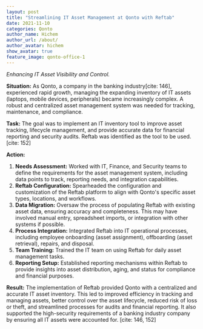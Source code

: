 ```yaml
---
layout: post
title: "Streamlining IT Asset Management at Qonto with Reftab"
date: 2021-11-10
categories: Qonto
author_name: Hichem
author_url: /about/
author_avatar: hichem
show_avatar: true
feature_image: qonto-office-1
---
```


*Enhancing IT Asset Visibility and Control.*

**Situation:** As Qonto, a company in the banking industry[cite: 146], experienced rapid growth, managing the expanding inventory of IT assets (laptops, mobile devices, peripherals) became increasingly complex. A robust and centralized asset management system was needed for tracking, maintenance, and compliance.

**Task:** The goal was to implement an IT inventory tool to improve asset tracking, lifecycle management, and provide accurate data for financial reporting and security audits. Reftab was identified as the tool to be used. [cite: 152]

**Action:**
1.  **Needs Assessment:** Worked with IT, Finance, and Security teams to define the requirements for the asset management system, including data points to track, reporting needs, and integration capabilities.
2.  **Reftab Configuration:** Spearheaded the configuration and customization of the Reftab platform to align with Qonto's specific asset types, locations, and workflows.
3.  **Data Migration:** Oversaw the process of populating Reftab with existing asset data, ensuring accuracy and completeness. This may have involved manual entry, spreadsheet imports, or integration with other systems if possible.
4.  **Process Integration:** Integrated Reftab into IT operational processes, including employee onboarding (asset assignment), offboarding (asset retrieval), repairs, and disposal.
5.  **Team Training:** Trained the IT team on using Reftab for daily asset management tasks.
6.  **Reporting Setup:** Established reporting mechanisms within Reftab to provide insights into asset distribution, aging, and status for compliance and financial purposes.

**Result:**
The implementation of Reftab provided Qonto with a centralized and accurate IT asset inventory. This led to improved efficiency in tracking and managing assets, better control over the asset lifecycle, reduced risk of loss or theft, and streamlined processes for audits and financial reporting. It also supported the high-security requirements of a banking industry company by ensuring all IT assets were accounted for. [cite: 146, 152]
